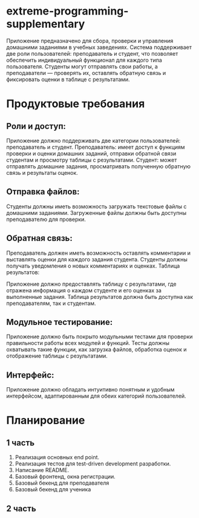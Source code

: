 # extreme-programming-supplementary
Приложение предназначено для сбора, проверки и управления домашними заданиями в учебных заведениях. Система поддерживает две роли пользователей: преподаватель и студент, что позволяет обеспечить индивидуальный функционал для каждого типа пользователя. Студенты могут отправлять свои работы, а преподаватели — проверять их, оставлять обратную связь и фиксировать оценки в таблице с результатами.


# Продуктовые требования 
## Роли и доступ:
Приложение должно поддерживать две категории пользователей: преподаватель и студент.
Преподаватель: имеет доступ к функциям проверки и оценки домашних заданий, отправки обратной связи студентам и просмотру таблицы с результатами.
Студент: может отправлять домашние задания, просматривать полученную обратную связь и результаты оценок.

## Отправка файлов:
Студенты должны иметь возможность загружать текстовые файлы с домашними заданиями.
Загруженные файлы должны быть доступны преподавателю для проверки.

## Обратная связь:
Преподаватель должен иметь возможность оставлять комментарии и выставлять оценки для каждого задания студента.
Студенты должны получать уведомления о новых комментариях и оценках.
Таблица результатов:

Приложение должно предоставлять таблицу с результатами, где отражена информация о каждом студенте и его оценках за выполненные задания.
Таблица результатов должна быть доступна как преподавателям, так и студентам.

## Модульное тестирование:
Приложение должно быть покрыто модульными тестами для проверки правильности работы всех модулей и функций.
Тесты должны охватывать такие функции, как загрузка файлов, обработка оценок и отображение таблицы с результатами.

## Интерфейс:
Приложение должно обладать интуитивно понятным и удобным интерфейсом, адаптированным для обеих категорий пользователей.
# Планирование
## 1 часть
1) Реализация основных end point. 
2) Реализация тестов для test-driven development разработки.
3) Написание README.
4) Базовый фронтенд, окна регистрации.
5) Базовый бекенд для преподавателя
6) Базовый бекенд для ученика
## 2 часть   
